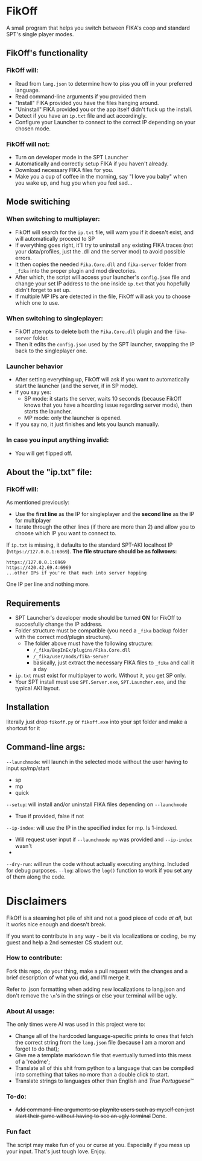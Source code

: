 # FikOff
A small program that helps you switch between FIKA's coop and standard SPT's single player modes.

## FikOff's functionality
### FikOff will:
* Read from `lang.json` to determine how to piss you off in your preferred language.
* Read command-line arguments if you provided them
* "Install" FIKA provided you have the files hanging around.
* "Uninstall" FIKA provided you or the app itself didn't fuck up the install.
* Detect if you have an `ip.txt` file and act accordingly.
* Configure your Launcher to connect to the correct IP depending on your chosen mode.

### FikOff will not:
* Turn on developer mode in the SPT Launcher
* Automatically and correctly setup FIKA if you haven't already.
* Download necessary FIKA files for you.
* Make you a cup of coffee in the morning, say "I love you baby" when you wake up, and hug you when you feel sad...

## Mode switiching
### When switching to multiplayer:
* FikOff will search for the `ip.txt` file, will warn you if it doesn't exist, and will automatically proceed to SP
* If everything goes right, it'll try to uninstall any existing FIKA traces (not your data/profiles, just the .dll and the server mod) to avoid possible errors.
* It then copies the needed `Fika.Core.dll` and `fika-server` folder from `_fika` into the proper plugin and mod directories.
* After which, the script will access your launcher's `config.json` file and change your set IP address to the one inside `ip.txt` that you hopefully didn't forget to set up.
* If multiple MP IPs are detected in the file, FikOff will ask you to choose which one to use.

### When switching to singleplayer:
* FikOff attempts to delete both the `Fika.Core.dll` plugin and the `fika-server` folder.
* Then it edits the `config.json` used by the SPT launcher, swapping the IP back to the singleplayer one.

### Launcher behavior
* After setting everything up, FikOff will ask if you want to automatically start the launcher (and the server, if in SP mode).
* If you say yes:
  * SP mode: it starts the server, waits 10 seconds (because FikOff knows that you have a hoarding issue regarding server mods), then starts the launcher.
  * MP mode: only the launcher is opened.
* If you say no, it just finishes and lets you launch manually.

### In case you input anything invalid:
* You will get flipped off.

## About the "ip.txt" file:
### FikOff will:
As mentioned previously:
  * Use the **first line** as the IP for singleplayer and the **second line** as the IP for multiplayer
  * Iterate through the other lines (if there are more than 2) and allow you to choose which IP you want to connect to.

If `ip.txt` is missing, it defaults to the standard SPT-AKI localhost IP (`https://127.0.0.1:6969`).
**The file structure should be as follwows:**
```
https://127.0.0.1:6969
https://420.42.69.4:6969
...other IPs if you're that much into server hopping
```
One IP per line and nothing more.

## Requirements
* SPT Launcher's developer mode should be turned **ON** for FikOff to succesfully change the IP address.
* Folder structure must be compatible (you need a `_fika` backup folder with the correct mod/plugin structure).
  * The folder above must have the following structure:
    * `/_fika/BepInEx/plugins/Fika.Core.dll`
    * `/_fika/user/mods/fika-server`
    * basically, just extract the necessary FIKA files to `_fika` and call it a day
* `ip.txt` must exist for multiplayer to work. Without it, you get SP only.
* Your SPT install must use `SPT.Server.exe`, `SPT.Launcher.exe`, and the typical AKI layout.

## Installation
literally just drop `fikoff.py` or `fikoff.exe` into your spt folder and make a shortcut for it
## Command-line args:
`--launchmode`: will launch in the selected mode without the user having to input sp/mp/start
 * sp
 * mp
 * quick

`--setup`: will install and/or uninstall FIKA files depending on `--launchmode`
 * True if provided, false if not

`--ip-index`: will use the IP in the specified index for mp. Is 1-indexed.
 * Will request user input if `--launchmode mp` was provided and `--ip-index` wasn't
 * 
`--dry-run`: will run the code without actually executing anything. Included for debug purposes.
`--log`: allows the `log()` function to work if you set any of them along the code.

# Disclaimers
FikOff is a steaming hot pile of shit and not a good piece of code *at all*, but it works nice enough and doesn't break.

If you want to contribute in any way - be it via localizations or coding, be my guest and help a 2nd semester CS student out.

### How to contribute:
Fork this repo, do your thing, make a pull request with the changes and a brief description of what you did, and I'll merge it.

Refer to .json formatting when adding new localizations to lang.json and don't remove the `\n`'s in the strings or else your terminal will be ugly.

### About AI usage:
The only times were AI was used in this project were to:
* Change all of the hardcoded language-specific prints to ones that fetch the correct string from the `lang.json` file (because I am a moron and forgot to do that);
* Give me a template markdown file that eventually turned into this mess of a 'readme';
* Translate all of this shit from python to a language that can be compiled into something that takes no more than a double click to start.
* Translate strings to languages other than English and *True Portuguese*™ 

### To-do:
* ~~Add command-line arguments so playnite users such as myself can just start their game without having to see an ugly terminal~~ Done.

### Fun fact
The script may make fun of you or curse at you. Especially if you mess up your input. That's just tough love. Enjoy.
